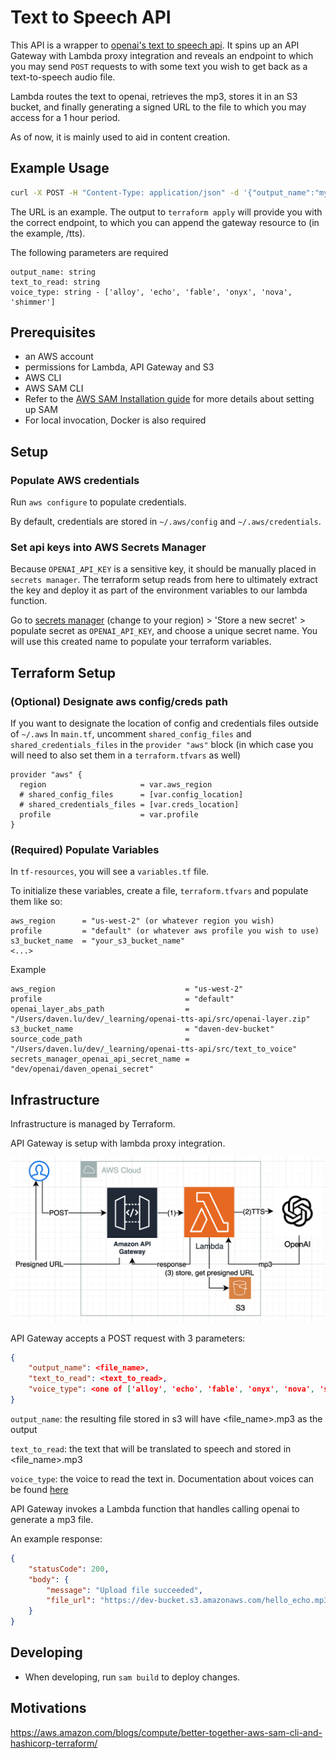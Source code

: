 # Text to Speech API

This API is a wrapper to [openai's text to speech api](https://api.openai.com/v1/audio/speech). It spins up an API Gateway with Lambda proxy integration and reveals an endpoint to which you may send `POST` requests to with some text you wish to get back as a text-to-speech audio file.

Lambda routes the text to openai, retrieves the mp3, stores it in an S3 bucket, and finally generating a signed URL to the file to which you may access for a 1 hour period.

As of now, it is mainly used to aid in content creation.

## Example Usage

```bash
curl -X POST -H "Content-Type: application/json" -d '{"output_name":"my_filename", "text_to_read":"hello world", "voice_type":"echo"}' https://5zrlvjgnaf.execute-api.us-west-2.amazonaws.com/dev/tts
```

The URL is an example. The output to `terraform apply` will provide you with the correct endpoint, to which you can append the gateway resource to (in the example, /tts).

The following parameters are required

```
output_name: string
text_to_read: string
voice_type: string - ['alloy', 'echo', 'fable', 'onyx', 'nova', 'shimmer']
```

## Prerequisites

-   an AWS account
-   permissions for Lambda, API Gateway and S3
-   AWS CLI
-   AWS SAM CLI
-   Refer to the [AWS SAM Installation guide](https://docs.aws.amazon.com/serverless-application-model/latest/developerguide/prerequisites.html) for more details about setting up SAM
-   For local invocation, Docker is also required

## Setup

### Populate AWS credentials

Run `aws configure` to populate credentials.

By default, credentials are stored in `~/.aws/config` and `~/.aws/credentials`.

### Set api keys into AWS Secrets Manager

Because `OPENAI_API_KEY` is a sensitive key, it should be manually placed in `secrets manager`. The terraform setup reads from here to ultimately extract the key and deploy it as part of the environment variables to our lambda function.

Go to [secrets manager](https://us-west-2.console.aws.amazon.com/secretsmanager/listsecrets) (change to your region) > 'Store a new secret' > populate secret as `OPENAI_API_KEY`, and choose a unique secret name. You will use this created name to populate your terraform variables.

## Terraform Setup

### (Optional) Designate aws config/creds path

If you want to designate the location of config and credentials files outside of `~/.aws` In `main.tf`, uncomment `shared_config_files` and `shared_credentials_files` in the `provider "aws"` block (in which case you will need to also set them in a `terraform.tfvars` as well)

```
provider "aws" {
  region                     = var.aws_region
  # shared_config_files      = [var.config_location]
  # shared_credentials_files = [var.creds_location]
  profile                    = var.profile
}
```

### (Required) Populate Variables

In `tf-resources`, you will see a `variables.tf` file.

To initialize these variables, create a file, `terraform.tfvars` and populate them like so:

```
aws_region      = "us-west-2" (or whatever region you wish)
profile         = "default" (or whatever aws profile you wish to use)
s3_bucket_name  = "your_s3_bucket_name"
<...>
```

Example

```
aws_region                             = "us-west-2"
profile                                = "default"
openai_layer_abs_path                  = "/Users/daven.lu/dev/_learning/openai-tts-api/src/openai-layer.zip"
s3_bucket_name                         = "daven-dev-bucket"
source_code_path                       = "/Users/daven.lu/dev/_learning/openai-tts-api/src/text_to_voice"
secrets_manager_openai_api_secret_name = "dev/openai/daven_openai_secret"
```

## Infrastructure

Infrastructure is managed by Terraform.

API Gateway is setup with lambda proxy integration.

![infrastructure](/assets/infra.png)

API Gateway accepts a POST request with 3 parameters:

```json
{
    "output_name": <file_name>,
    "text_to_read": <text_to_read>,
    "voice_type": <one of ['alloy', 'echo', 'fable', 'onyx', 'nova', 'shimmer']>
}
```

`output_name`: the resulting file stored in s3 will have <file_name>.mp3 as the output

`text_to_read`: the text that will be translated to speech and stored in <file_name>.mp3

`voice_type`: the voice to read the text in. Documentation about voices can be found [here](https://platform.openai.com/docs/guides/speech-to-text)

API Gateway invokes a Lambda function that handles calling openai to generate a mp3 file.

An example response:

```json
{
    "statusCode": 200,
    "body": {
        "message": "Upload file succeeded",
        "file_url": "https://dev-bucket.s3.amazonaws.com/hello_echo.mp3?AWSAccessKeyId=AKIATVKDXKJZ6&Signature=bazFe6RVL4VcWBASzREzrUBZovk%3D&Expires=1701593603"
    }
}
```

## Developing

-   When developing, run `sam build` to deploy changes.

## Motivations

https://aws.amazon.com/blogs/compute/better-together-aws-sam-cli-and-hashicorp-terraform/
